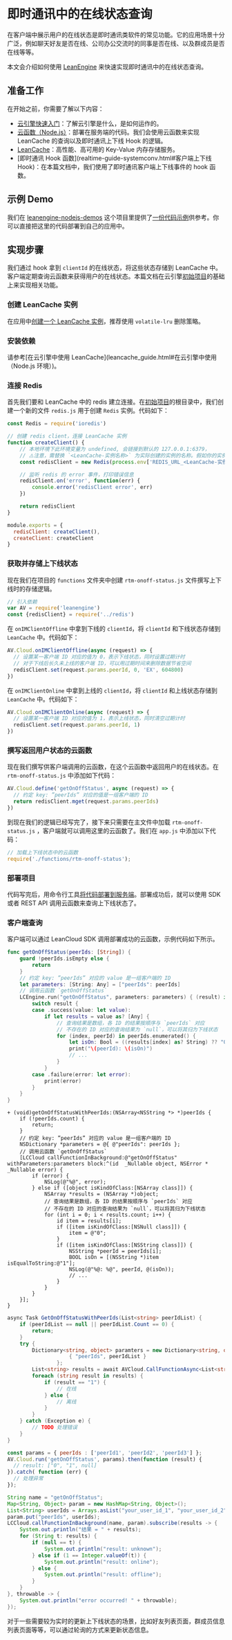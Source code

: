 # 即时通讯中的在线状态查询

在客户端中展示用户的在线状态是即时通讯类软件的常见功能。它的应用场景十分广泛，例如聊天好友是否在线、公司办公交流时的同事是否在线、以及群成员是否在线等等。

本文会介绍如何使用 [LeanEngine](leanengine_overview.html) 来快速实现即时通讯中的在线状态查询。

## 准备工作

在开始之前，你需要了解以下内容：

* [云引擎快速入门](leanengine_quickstart.html)：了解云引擎是什么，是如何运作的。
* [云函数（Node.js）](leanengine_cloudfunction_guide-node.html)：部署在服务端的代码。我们会使用云函数来实现 LeanCache 的查询以及即时通讯上下线 Hook 的逻辑。
* [LeanCache](leancache_guide.html)：高性能、高可用的 Key-Value 内存存储服务。
* [即时通讯 Hook 函数](realtime-guide-systemconv.html#客户端上下线 Hook)：在本篇文档中，我们使用了即时通讯客户端上下线事件的 hook 函数。

## 示例 Demo

我们在 [leanengine-nodejs-demos](https://github.com/leancloud/leanengine-nodejs-demos) 这个项目里提供了[一份代码示例](https://github.com/leancloud/leanengine-nodejs-demos/blob/master/functions/rtm-onoff-status.js)供参考。你可以直接把这里的代码部署到自己的应用中。


## 实现步骤
我们通过 hook 拿到 `clientId` 的在线状态，将这些状态存储到 LeanCache 中。客户端定期查询云函数来获得用户的在线状态。本篇文档在云引擎[初始项目](https://github.com/leancloud/node-js-getting-started)的基础上来实现相关功能。

### 创建 LeanCache 实例

在应用中[创建一个 LeanCache 实例](leancache_guide.html#创建实例)，推荐使用 `volatile-lru` 删除策略。

### 安装依赖

请参考[在云引擎中使用 LeanCache](leancache_guide.html#在云引擎中使用（Node.js 环境）)。

### 连接 Redis

首先我们要和 LeanCache 中的 redis 建立连接。在[初始项目](https://github.com/leancloud/node-js-getting-started)的根目录中，我们创建一个新的文件 `redis.js` 用于创建 `Redis` 实例。代码如下：

```js
const Redis = require('ioredis')

// 创建 redis client，连接 LeanCache 实例
function createClient() {
    // 本地环境下此环境变量为 undefined, 会链接到默认的 127.0.0.1:6379，
    // ⚠️注意，需替换 `<LeanCache-实例名称>` 为实际创建的实例的名称。假如你的实例名是 statusCache，这里需要写 REDIS_URL_statusCache
    const redisClient = new Redis(process.env['REDIS_URL_<LeanCache-实例名称>'])

    // 监听 redis 的 error 事件，打印错误信息
    redisClient.on('error', function(err) {
        console.error('redisClient error', err)
    })

    return redisClient
}

module.exports = {
  redisClient: createClient(),
  createClient: createClient
}
```

### 获取并存储上下线状态

现在我们在项目的 `functions` 文件夹中创建 `rtm-onoff-status.js` 文件撰写上下线时的存储逻辑。

```js
// 引入依赖
var AV = require('leanengine')
const {redisClient} = require('../redis')
```

在 `onIMClientOffline` 中拿到下线的 `clientId`，将 `clientId` 和下线状态存储到 `LeanCache` 中。代码如下：

```js
AV.Cloud.onIMClientOffline(async (request) => {
  // 设置某一客户端 ID 对应的值为 0，表示下线状态，同时设置过期计时
  // 对于下线后长久未上线的客户端 ID，可以用过期时间来删除数据节省空间
  redisClient.set(request.params.peerId, 0, 'EX', 604800)
})
```

在 `onIMClientOnline` 中拿到上线的 `clientId`，将 `clientId` 和上线状态存储到 `LeanCache` 中。代码如下：

```js
AV.Cloud.onIMClientOnline(async (request) => {
  // 设置某一客户端 ID 对应的值为 1，表示上线状态，同时清空过期计时
  redisClient.set(request.params.peerId, 1)
})
```

### 撰写返回用户状态的云函数
现在我们撰写供客户端调用的云函数，在这个云函数中返回用户的在线状态。在 `rtm-onoff-status.js` 中添加如下代码：

```js
AV.Cloud.define('getOnOffStatus', async (request) => {
  // 约定 key: ”peerIds” 对应的值是一组客户端的 ID
  return redisClient.mget(request.params.peerIds)
})
```

到现在我们的逻辑已经写完了，接下来只需要在主文件中加载 `rtm-onoff-status.js` ，客户端就可以调用这里的云函数了。我们在 `app.js` 中添加以下代码：

```js
// 加载上下线状态中的云函数
require('./functions/rtm-onoff-status');
```

### 部署项目
代码写完后，用命令行工具[将代码部署到服务端](leanengine_cli.html#从本地代码部署)。部署成功后，就可以使用 SDK 或者 REST API 调用云函数来查询上下线状态了。


### 客户端查询

客户端可以通过 LeanCloud SDK 调用部署成功的云函数，示例代码如下所示。

```swift
func getOnOffStatus(peerIds: [String]) {
    guard !peerIds.isEmpty else {
        return
    }
    // 约定 key: ”peerIds” 对应的 value 是一组客户端的 ID
    let parameters: [String: Any] = ["peerIds": peerIds]
    // 调用云函数 `getOnOffStatus`
    LCEngine.run("getOnOffStatus", parameters: parameters) { (result) in
        switch result {
        case .success(value: let value):
            if let results = value as? [Any] {
                // 查询结果是数组，各 ID 的结果按顺序与 `peerIds` 对应
                // 不存在的 ID 对应的查询结果为 `null`，可以将其归为下线状态
                for (index, peerId) in peerIds.enumerated() {
                    let isOn: Bool = ((results[index] as? String) ?? "0") == "1"
                    print("\(peerId): \(isOn)")
                    // ...
                }
            }
        case .failure(error: let error):
            print(error)
        }
    }
}
```
```objc
+ (void)getOnOffStatusWithPeerIds:(NSArray<NSString *> *)peerIds {
    if (!peerIds.count) {
        return;
    }
    // 约定 key: ”peerIds” 对应的 value 是一组客户端的 ID
    NSDictionary *parameters = @{ @"peerIds": peerIds };
    // 调用云函数 `getOnOffStatus`
    [LCCloud callFunctionInBackground:@"getOnOffStatus" withParameters:parameters block:^(id  _Nullable object, NSError * _Nullable error) {
        if (error) {
            NSLog(@"%@", error);
        } else if ([object isKindOfClass:[NSArray class]]) {
            NSArray *results = (NSArray *)object;
            // 查询结果是数组，各 ID 的结果按顺序与 `peerIds` 对应
            // 不存在的 ID 对应的查询结果为 `null`，可以将其归为下线状态
            for (int i = 0; i < results.count; i++) {
                id item = results[i];
                if ([item isKindOfClass:[NSNull class]]) {
                    item = @"0";
                }
                if ([item isKindOfClass:[NSString class]]) {
                    NSString *peerId = peerIds[i];
                    BOOL isOn = [(NSString *)item isEqualToString:@"1"];
                    NSLog(@"%@: %@", peerId, @(isOn));
                    // ...
                }
            }
        }
    }];
}
```
```cs
async Task GetOnOffStatusWithPeerIds(List<string> peerIdList) {
    if (peerIdList == null || peerIdList.Count == 0) {
        return;
    }
    try {
        Dictionary<string, object> paramters = new Dictionary<string, object> {
                    { "peerIds", peerIdList }
                };
        List<string> results = await AVCloud.CallFunctionAsync<List<string>>("getOnOffStatus", paramters);
        foreach (string result in results) {
            if (result == "1") {
                // 在线
            } else {
                // 离线
            }
        }
    } catch (Exception e) {
        // TODO 处理错误
    }
}
```
```js
const params = { peerIds : ['peerId1', 'peerId2', 'peerId3'] };
AV.Cloud.run('getOnOffStatus', params).then(function (result) {
  // result: ["0", "1", null]
}).catch( function (err) {
  // 处理异常
});
```
```java
String name = "getOnOffStatus";
Map<String, Object> param = new HashMap<String, Object>();
List<String> userIds = Arrays.asList("your_user_id_1", "your_user_id_2");
param.put("peerIds", userIds);
LCCloud.callFunctionInBackground(name, param).subscribe(results -> {
    System.out.println("结果 = " + results);
    for (String t: results) {
        if (null == t) {
            System.out.println("result: unknown");
        } else if (1 == Integer.valueOf(t)) {
            System.out.println("result: online");
        } else {
            System.out.println("result: offline");
        }
    }
}, throwable -> {
    System.out.println("error occurred! " + throwable);
});
```

对于一些需要较为实时的更新上下线状态的场景，比如好友列表页面，群成员信息列表页面等等，可以通过轮询的方式来更新状态信息。

